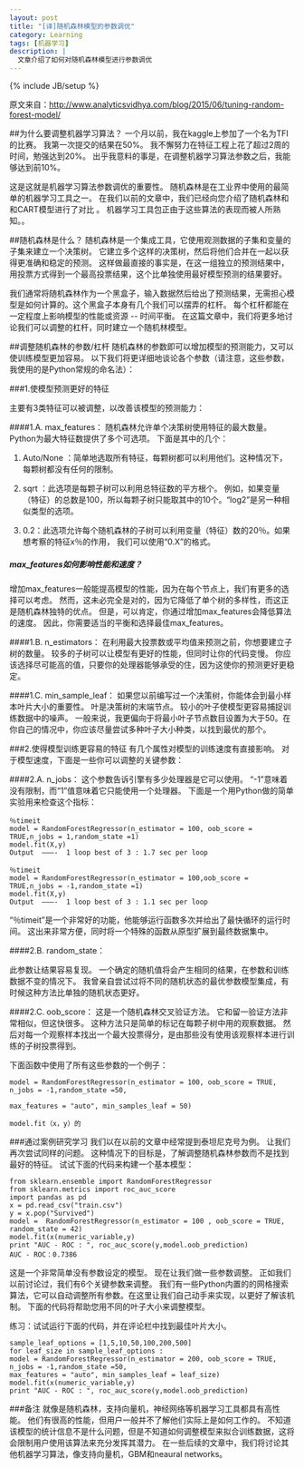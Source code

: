 ```yaml
---
layout: post
title: "[译]随机森林模型的参数调优"
category: Learning
tags: [机器学习]
description: |
  文章介绍了如何对随机森林模型进行参数调优
---
```

{% include JB/setup %}


原文来自：http://www.analyticsvidhya.com/blog/2015/06/tuning-random-forest-model/

##为什么要调整机器学习算法？
一个月以前，我在kaggle上参加了一个名为TFI的比赛。 我第一次提交的结果在50%。 我不懈努力在特征工程上花了超过2周的时间，勉强达到20%。 出乎我意料的事是，在调整机器学习算法参数之后，我能够达到前10%。

这是这就是机器学习算法参数调优的重要性。 随机森林是在工业界中使用的最简单的机器学习工具之一。 在我们以前的文章中，我们已经向您介绍了随机森林和和CART模型进行了对比 。 机器学习工具包正由于这些算法的表现而被人所熟知。。

##随机森林是什么？
随机森林是一个集成工具，它使用观测数据的子集和变量的子集来建立一个决策树。 它建立多个这样的决策树，然后将他们合并在一起以获得更准确和稳定的预测。 这样做最直接的事实是，在这一组独立的预测结果中，用投票方式得到一个最高投票结果，这个比单独使用最好模型预测的结果要好。
  
我们通常将随机森林作为一个黑盒子，输入数据然后给出了预测结果，无需担心模型是如何计算的。这个黑盒子本身有几个我们可以摆弄的杠杆。 每个杠杆都能在一定程度上影响模型的性能或资源 -- 时间平衡。 在这篇文章中，我们将更多地讨论我们可以调整的杠杆，同时建立一个随机林模型。

##调整随机森林的参数/杠杆
随机森林的参数即可以增加模型的预测能力，又可以使训练模型更加容易。 以下我们将更详细地谈论各个参数（请注意，这些参数，我使用的是Python常规的命名法）：

###1.使模型预测更好的特征

主要有3类特征可以被调整，以改善该模型的预测能力：

####1.A. max_features：
随机森林允许单个决策树使用特征的最大数量。 Python为最大特征数提供了多个可选项。 下面是其中的几个：

1.	Auto/None ：简单地选取所有特征，每颗树都可以利用他们。这种情况下，每颗树都没有任何的限制。

2.	sqrt ：此选项是每颗子树可以利用总特征数的平方根个。 例如，如果变量（特征）的总数是100，所以每颗子树只能取其中的10个。“log2”是另一种相似类型的选项。

3.	0.2：此选项允许每个随机森林的子树可以利用变量（特征）数的20％。如果想考察的特征x％的作用， 我们可以使用“0.X”的格式。


##### max_features如何影响性能和速度？
增加max_features一般能提高模型的性能，因为在每个节点上，我们有更多的选择可以考虑。 然而，这未必完全是对的，因为它降低了单个树的多样性，而这正是随机森林独特的优点。 但是，可以肯定，你通过增加max_features会降低算法的速度。 因此，你需要适当的平衡和选择最佳max_features。

####1.B. n_estimators：
在利用最大投票数或平均值来预测之前，你想要建立子树的数量。 较多的子树可以让模型有更好的性能，但同时让你的代码变慢。 你应该选择尽可能高的值，只要你的处理器能够承受的住，因为这使你的预测更好更稳定。

####1.C. min_sample_leaf：
如果您以前编写过一个决策树，你能体会到最小样本叶片大小的重要性。 叶是决策树的末端节点。 较小的叶子使模型更容易捕捉训练数据中的噪声。 一般来说，我更偏向于将最小叶子节点数目设置为大于50。在你自己的情况中，你应该尽量尝试多种叶子大小种类，以找到最优的那个。

###2.使得模型训练更容易的特征
有几个属性对模型的训练速度有直接影响。 对于模型速度，下面是一些你可以调整的关键参数：

####2.A. n_jobs：
这个参数告诉引擎有多少处理器是它可以使用。 “-1”意味着没有限制，而“1”值意味着它只能使用一个处理器。 下面是一个用Python做的简单实验用来检查这个指标：

```  
％timeit 
model = RandomForestRegressor(n_estimator = 100, oob_score = TRUE,n_jobs = 1,random_state =1)
model.fit(X,y)
Output  ———-  1 loop best of 3 : 1.7 sec per loop

％timeit 
model = RandomForestRegressor(n_estimator = 100,oob_score = TRUE,n_jobs = -1,random_state =1)
model.fit(X,y)
Output  ———-  1 loop best of 3 : 1.1 sec per loop 
```

“％timeit”是一个非常好的功能，他能够运行函数多次并给出了最快循环的运行时间。 这出来非常方便，同时将一个特殊的函数从原型扩展到最终数据集中。

####2.B. random_state：

此参数让结果容易复现。 一个确定的随机值将会产生相同的结果，在参数和训练数据不变的情况下。 我曾亲自尝试过将不同的随机状态的最优参数模型集成，有时候这种方法比单独的随机状态更好。

####2.C. oob_score：
这是一个随机森林交叉验证方法。 它和留一验证方法非常相似，但这快很多。 这种方法只是简单的标记在每颗子树中用的观察数据。 然后对每一个观察样本找出一个最大投票得分，是由那些没有使用该观察样本进行训练的子树投票得到。

下面函数中使用了所有这些参数的一个例子：
```
model = RandomForestRegressor(n_estimator = 100, oob_score = TRUE, n_jobs = -1,random_state =50,                                         

max_features = "auto", min_samples_leaf = 50)

model.fit（x，y）的 
```

###通过案例研究学习
我们以在以前的文章中经常提到泰坦尼克号为例。 让我们再次尝试同样的问题。 这种情况下的目标是，了解调整随机森林参数而不是找到最好的特征。 试试下面的代码来构建一个基本模型：

```
from sklearn.ensemble import RandomForestRegressor
from sklearn.metrics import roc_auc_score
import pandas as pd
x = pd.read_csv("train.csv")
y = x.pop("Survived")
model =  RandomForestRegressor(n_estimator = 100 , oob_score = TRUE, random_state = 42)
model.fit(x(numeric_variable,y)
print "AUC - ROC : ", roc_auc_score(y,model.oob_prediction)
AUC - ROC：0.7386
```

这是一个非常简单没有参数设定的模型。 现在让我们做一些参数调整。 正如我们以前讨论过，我们有6个关键参数来调整。 我们有一些Python内置的的网格搜索算法，它可以自动调整所有参数。在这里让我们自己动手来实现，以更好了解该机制。 下面的代码将帮助您用不同的叶子大小来调整模型。

练习：试试运行下面的代码，并在评论栏中找到最佳叶片大小。
```
sample_leaf_options = [1,5,10,50,100,200,500]
for leaf_size in sample_leaf_options :
model = RandomForestRegressor(n_estimator = 200, oob_score = TRUE, n_jobs = -1,random_state =50,                                         
max_features = "auto", min_samples_leaf = leaf_size)
model.fit(x(numeric_variable,y)
print "AUC - ROC : ", roc_auc_score(y,model.oob_prediction)
```

###备注
就像是随机森林，支持向量机，神经网络等机器学习工具都具有高性能。 他们有很高的性能，但用户一般并不了解他们实际上是如何工作的。 不知道该模型的统计信息不是什么问题，但是不知道如何调整模型来拟合训练数据，这将会限制用户使用该算法来充分发挥其潜力。 在一些后续的文章中，我们将讨论其他机器学习算法，像支持向量机，GBM和neaural networks。

